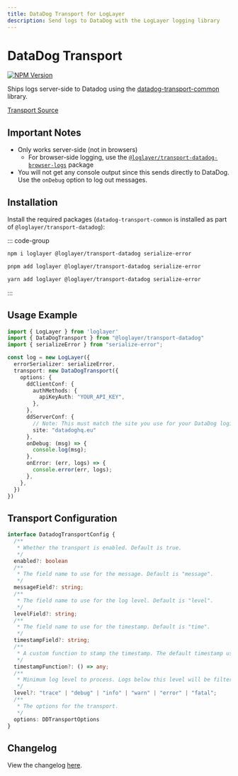 ```yaml
---
title: DataDog Transport for LogLayer
description: Send logs to DataDog with the LogLayer logging library
---
```


# DataDog Transport

[![NPM Version](https://img.shields.io/npm/v/%40loglayer%2Ftransport-datadog)](https://www.npmjs.com/package/@loglayer/transport-datadog)

Ships logs server-side to Datadog using the [datadog-transport-common](https://www.npmjs.com/package/datadog-transport-common) library.

[Transport Source](https://github.com/loglayer/loglayer/tree/master/packages/transports/datadog)

## Important Notes

- Only works server-side (not in browsers)
    * For browser-side logging, use the [`@loglayer/transport-datadog-browser-logs`](/transports/datadog-browser-logs) package
- You will not get any console output since this sends directly to DataDog. Use the `onDebug` option to log out messages.

## Installation

Install the required packages (`datadog-transport-common` is installed as part of `@loglayer/transport-datadog`):

::: code-group

```sh [npm]
npm i loglayer @loglayer/transport-datadog serialize-error
```

```sh [pnpm]
pnpm add loglayer @loglayer/transport-datadog serialize-error
```

```sh [yarn]
yarn add loglayer @loglayer/transport-datadog serialize-error
```

:::

## Usage Example

```typescript
import { LogLayer } from 'loglayer'
import { DataDogTransport } from "@loglayer/transport-datadog"
import { serializeError } from "serialize-error";

const log = new LogLayer({
  errorSerializer: serializeError,
  transport: new DataDogTransport({
    options: {
      ddClientConf: {
        authMethods: {
          apiKeyAuth: "YOUR_API_KEY",
        },
      },
      ddServerConf: {
        // Note: This must match the site you use for your DataDog login - See below for more info
        site: "datadoghq.eu"
      },
      onDebug: (msg) => {
        console.log(msg);
      },
      onError: (err, logs) => {
        console.error(err, logs);
      },
    },
  })
})
```

## Transport Configuration

```typescript
interface DatadogTransportConfig {
  /**
   * Whether the transport is enabled. Default is true.
   */
  enabled?: boolean
  /**
   * The field name to use for the message. Default is "message".
   */
  messageField?: string;
  /**
   * The field name to use for the log level. Default is "level".
   */
  levelField?: string;
  /**
   * The field name to use for the timestamp. Default is "time".
   */
  timestampField?: string;
  /**
   * A custom function to stamp the timestamp. The default timestamp uses the ISO 8601 format.
   */
  timestampFunction?: () => any;
  /**
   * Minimum log level to process. Logs below this level will be filtered out. Default is "trace".
   */
  level?: "trace" | "debug" | "info" | "warn" | "error" | "fatal";
  /**
   * The options for the transport.
   */
  options: DDTransportOptions
}
```

## Changelog

View the changelog [here](./changelogs/datadog-changelog.md).